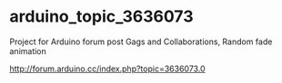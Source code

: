 # arduino_topic_3636073

Project for Arduino forum post Gags and Collaborations, Random fade animation

http://forum.arduino.cc/index.php?topic=3636073.0
